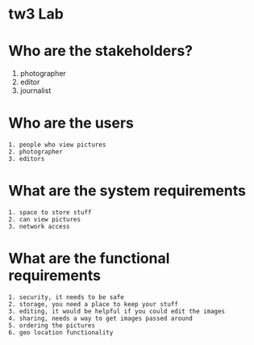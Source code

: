 
# tw3 Lab


# Who are the stakeholders?

   1. photographer
   2. editor
   3. journalist


# Who are the users
    1. people who view pictures
    2. photographer
    3. editors



# What are the system requirements

    1. space to store stuff
    2. can view pictures
    3. network access


# What are the functional requirements
    
    1. security, it needs to be safe
    2. storage, you need a place to keep your stuff
    3. editing, it would be helpful if you could edit the images
    4. sharing, needs a way to get images passed around
    5. ordering the pictures
    6. geo location functionality
